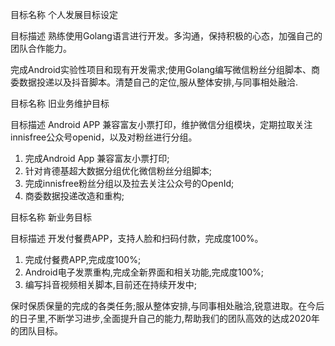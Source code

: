 
目标名称
个人发展目标设定

目标描述
熟练使用Golang语言进行开发。多沟通，保持积极的心态，加强自己的团队合作能力。

完成Android实验性项目和现有开发需求;使用Golang编写微信粉丝分组脚本、商委数据投递以及抖音脚本。清楚自己的定位,服从整体安排,与同事相处融洽.


目标名称
旧业务维护目标

目标描述
Android APP 兼容富友小票打印，维护微信分组模块，定期拉取关注innisfree公众号openid，以及对粉丝进行分组。

1. 完成Android App 兼容富友小票打印;
2. 针对肯德基超大数据分组优化微信粉丝分组脚本;
3. 完成innisfree粉丝分组以及拉去关注公众号的OpenId;
4. 商委数据投递改造和重构;



目标名称
新业务目标

目标描述
开发付餐费APP，支持人脸和扫码付款，完成度100%。

1. 完成付餐费APP,完成度100%;
2. Android电子发票重构,完成全新界面和相关功能,完成度100%;
3. 编写抖音视频相关脚本,目前还在持续开发中;

保时保质保量的完成的各类任务;服从整体安排,与同事相处融洽,锐意进取。在今后的日子里,不断学习进步,全面提升自己的能力,帮助我们的团队高效的达成2020年的团队目标。